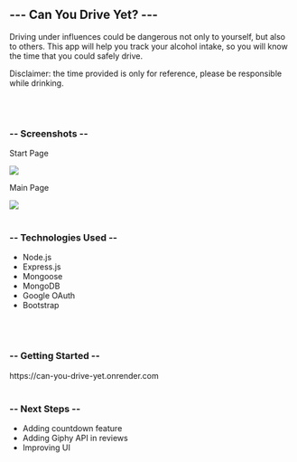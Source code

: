 <h2>--- Can You Drive Yet? ---</h2>
  <p>Driving under influences could be dangerous not only to yourself, but also to others. This app will help you track
    your alcohol intake, so you will know the time that you could safely drive.</p>
  <p>Disclaimer: the time provided is only for reference, please be responsible while drinking.</p>
  <br>
  <br>
  <h3>-- Screenshots --</h3>
  <p>Start Page</p>
  <img src="https://i.imgur.com/s5qbJry.png">
  <p>Main Page</p>
  <img src="https://i.imgur.com/0IqFqgd.png">
  <br>
  <br>
  <h3>-- Technologies Used --</h3>
  <ul>
    <li>Node.js</li>
    <li>Express.js</li>
    <li>Mongoose</li>
    <li>MongoDB</li>
    <li>Google OAuth</li>
    <li>Bootstrap</li>
  </ul>
  <br>
  <br>
  <h3>-- Getting Started --</h3>
  https://can-you-drive-yet.onrender.com
  <br>
  <br>
  <h3>-- Next Steps --</h3>
  <ul>
    <li>Adding countdown feature</li>
    <li>Adding Giphy API in reviews</li>
    <li>Improving UI</li>
  </ul>
  <br>
  <br>
<!--   <p>Copyright belongs to Qingge Yu</p> -->
